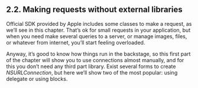 ## 2.2. Making requests without external libraries  

Official SDK provided by Apple includes some classes to make a request, as we’ll see in this chapter. That’s ok for small requests in your application, but when you need make several queries to a server, or manage images, files, or whatever from internet, you’ll start feeling overloaded.  

Anyway, it’s good to know how things run in the backstage, so this first part of the chapter will show you to use connections almost manually, and for this you don’t need any third part library. Exist several forms to create *NSURLConnection*, but here we’ll show two of the most popular: using delegate or using blocks.